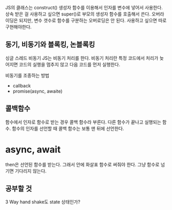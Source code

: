 JS의 클래스는 construct() 생성자 함수를 이용해서 인자를 변수에 넣어서 사용한다.
상속 받은 걸 사용하고 싶으면 super()로 부모의 생성자 함수를 호출해서 쓴다.
오버라이딩은 되지만, 변수 갯수로 함수를 구분하는 오버로딩은 안 된다. 사용하고 싶으면 따로 구현해야한다.

## 동기, 비동기와 블록킹, 논블록킹

싱글 스레드 비동기
JS는 비동기 처리를 한다.
비동기 처리란 특정 코드에서 처리가 늦어지면 코드의 실행을 멈추지 않고 다음 코드를 먼저 실행한다.

비동기를 조종하는 방법

- callback
- promise(async, awaite)

## 콜백함수

함수에서 인자로 함수로 받는 경우 콜백 함수라 부른다. 다른 함수가 끝나고 실행되는 함수. 함수의 인자를 선언할 때 콜백 함수는 보통 맨 뒤에 선언한다.

# async, await

then은 선언된 함수를 받는다. 그래서 안에 화살표 함수로 써줘야 한다. 그냥 함수로 넘기면 기다리지 않는다.

## 공부할 것

3 Way hand shake도 state 상태인가?
